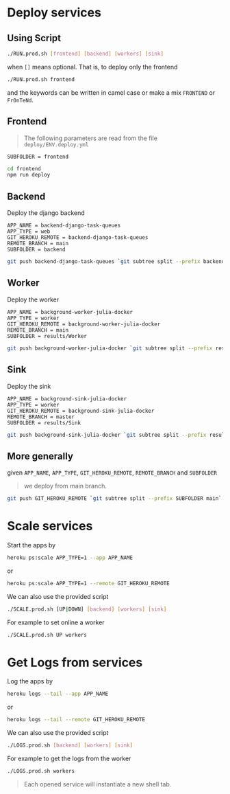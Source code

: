 # Deploy services 

## Using Script

```sh
./RUN.prod.sh [frontend] [backend] [workers] [sink]
```

when `[]` means optional. That is, to deploy only the frontend


```sh
./RUN.prod.sh frontend
```

and the keywords can be written in camel case or make a mix `FRONTEND` or `FrOnTeNd`.

## Frontend

> The following parameters are read from the file `deploy/ENV.deploy.yml`
```
SUBFOLDER = frontend
```

```sh
cd frontend
npm run deploy
```

## Backend

Deploy the django backend

```
APP_NAME = backend-django-task-queues
APP_TYPE = web
GIT_HEROKU_REMOTE = backend-django-task-queues
REMOTE_BRANCH = main
SUBFOLDER = backend
```

```sh
git push backend-django-task-queues `git subtree split --prefix backend main`:main --force
```

## Worker

Deploy the worker

```
APP_NAME = background-worker-julia-docker
APP_TYPE = worker
GIT_HEROKU_REMOTE = background-worker-julia-docker
REMOTE_BRANCH = main
SUBFOLDER = results/Worker
```

```sh
git push background-worker-julia-docker `git subtree split --prefix results/Worker main`:main --force
```

## Sink

Deploy the sink

```
APP_NAME = background-sink-julia-docker
APP_TYPE = worker
GIT_HEROKU_REMOTE = background-sink-julia-docker
REMOTE_BRANCH = master
SUBFOLDER = results/Sink
```

```sh
git push background-sink-julia-docker `git subtree split --prefix results/Sink main`:master --force
```

## More generally

given `APP_NAME`, `APP_TYPE`, `GIT_HEROKU_REMOTE`, `REMOTE_BRANCH` and `SUBFOLDER`

> we deploy from main branch.

```sh
git push GIT_HEROKU_REMOTE `git subtree split --prefix SUBFOLDER main`:REMOTE_BRANCH --force
```

# Scale services

Start the apps by

```sh
heroku ps:scale APP_TYPE=1 --app APP_NAME 
```

or

```sh
heroku ps:scale APP_TYPE=1 --remote GIT_HEROKU_REMOTE 
```

We can also use the provided script

```sh
./SCALE.prod.sh [UP|DOWN] [backend] [workers] [sink]
```

For example to set online a worker

```sh
./SCALE.prod.sh UP workers
```

# Get Logs from services

Log the apps by

```sh
heroku logs --tail --app APP_NAME 
```

or

```sh
heroku logs --tail --remote GIT_HEROKU_REMOTE 
```

We can also use the provided script

```sh
./LOGS.prod.sh [backend] [workers] [sink]
```

For example to get the logs from the worker

```sh
./LOGS.prod.sh workers
```

> Each opened service will instantiate a new shell tab.
